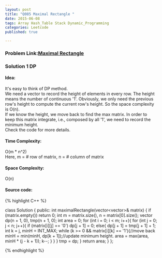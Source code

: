 ```yaml
---
layout: post
title: "Q085 Maximal Rectangle "
date: 2015-06-08
tags: Array Hash_Table Stack Dynamic_Programming
categories: Leetcode
published: true

---
```

### Problem Link:[Maximal Rectangle ](https://leetcode.com/problems/maximal-rectangle/) 

### Solution 1 DP

#### Idea:

It's easy to think of DP method.   
We need a vector to record the height of elements in every row. The height means the number of continuous '1'. Obviously, we only need the previous row's height to compute the current row's height. So the space complexity is O(n).    
If we know the height, we move back to find the max matrix. In order to keep this matrix integrate, i.e., composed by all '1', we need to record the minimum height.   
Check the code for more details.


#### Time Complexity:
O(m * n^2)   
Here, m = # row of matrix, n = # column of matrix

#### Space Complexity:
O(n)

#### Source code:
{% highlight C++ %}

class Solution {
public:
    int maximalRectangle(vector<vector<char>>& matrix) {
        if (matrix.empty()) return 0;
        int m = matrix.size(), n = matrix[0].size();
        vector<int> dp(n + 1, 0), tmp(n + 1, 0);
        int area = 0;
        for (int i = 0; i < m; i++){
            for (int j = 0; j < n; j++){
                if (matrix[i][j] == '0')
                    dp[j + 1] = 0;
                else{
                    dp[j + 1] = tmp[j + 1] + 1;
                    int k = j, minH = INT_MAX;
                    while (k >= 0 && matrix[i][k] == '1'){//move back
                        minH = min(minH, dp[k + 1]);//update minimum height.
                        area = max(area, minH * (j - k + 1));
                        k--;
                    }
                }
            }
            tmp = dp;
        }
        return area;
    }
};

{% endhighlight %}

